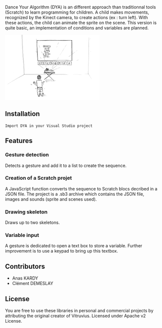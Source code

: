 Dance Your Algorithm (DYA) is an different approach than traditionnal tools (Scratch) to learn programming for children.
A child makes movements, recognized by the Kinect camera, to create actions (ex : turn left). With these actions, the child can animate the sprite on
the scene. This version is quite basic, an implementation of conditions and variables are planned.

![DYA](https://raw.githubusercontent.com/vince012/danceYourAlgorithm/master/position_camera.PNG)

## Installation
	Import DYA in your Visual Studio project	
## Features

### Gesture detection
        
Detects a gesture and add it to a list to create the sequence.

### Creation of a Scratch projet

A JavaScript function converts the sequence to Scratch blocs decribed in a JSON file. The project is a .sb3 archive
which contains the JSON file, images and sounds (sprite and scenes used).

### Drawing skeleton

Draws up to two skeletons.

### Variable input

A gesture is dedicated to open a text box to store a variable. Further improvement is to use a keypad to
bring up this textbox.

## Contributors
* Anas KARDY
* Clément DEMESLAY

## License
You are free to use these libraries in personal and commercial projects by attributing the original creator of Vitruvius. Licensed under Apache v2 License.
